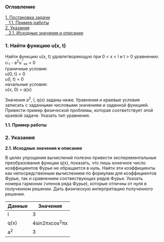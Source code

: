 <h3>Оглавление</h3>
<a href="#one">1. Постановка задачи</a><br>
<a href="#two">&nbsp;&nbsp;&nbsp;1.1. Пример работы</a><br>
<a href="#three">2. Указания</a><br>
<a href="#four">&nbsp;&nbsp;&nbsp;2.1. Исходные значения и описание</a><br>

<h3 id="one">1. Найти функцию u(x, t)</h3>
<p>Найти функцию u(x, t) удовлетворяющую при 0 < x < l и t > 0 уравнению: <br>
u<sup>'</sup><sub>t</sub> - a<sup>2</sup>u<sup>''</sup><sub>xx</sub> = 0
<br>граничные условия: <br>
u(0, t) = 0 <br>
u(l, t) = 0 <br> 
начальные условия: <br>
u(x, 0) = q(x)
</p>

<p>Значения a<sup>2</sup>, l, q(x) заданы ниже. Уравнения и краевые условия записать с заданными числовыми значениям и заданной функцией. Привести пример физической проблемы, которая соответствует этой краевой задаче. Указать тип уравнения. </p>


<b id="two">1.1. Пример работы</b> <br>
<p></p>

<h3 id="three">2. Указания</h3>
<b id="four">2.1. Исходные значения и описание</b>

<p>В целях упрощения вычислений полезно привести эксперементальные преобразования функции q(x), показать, что лишь конечное число коэффициентов Фурье не обращается в нуль. Найти эти коэффициенты как непосредственным вычислением по формулам для коэффициентов Фурье, так и сравнением соотвествующих рядов Фурье. Указать номера гармоник (членов ряда Фурье), которые отличны от нуля в полученном решении. Дать физическую интерпретацию полученного решения.</p>

Данные       | Значения
------------ | -------------
l            | 3
q(x)         | 4sin2&#960;xcos<sup>2</sup>&#960;x
a<sup>2</sup>| 3



